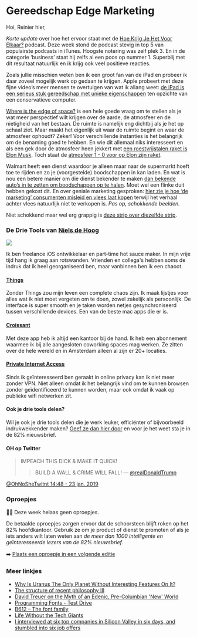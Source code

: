 # Gereedschap Edge Marketing

Hoi, Reinier hier,

_Korte update_ over hoe het ervoor staat met de [Hoe Krijg Je Het Voor Elkaar?](https://hoekrijgjehetvoorelkaar.nl) podcast. Deze week stond de podcast stevig in top 5 van populairste podcasts in iTunes. Hoogste notering was zelf plek 3. En in de categorie ‘business’ staat hij zelfs al een poos op nummer 1. Superblij met dit resultaat natuurlijk en ik krijg ook veel positieve reacties.

Zoals jullie misschien weten ben ik een groot fan van de iPad en probeer ik daar zoveel mogelijk werk op gedaan te krijgen. Apple probeert met deze fijne video’s meer mensen te overtuigen van wat ik allang weet: [de iPad is een serieus stuk gereedschap met unieke eigenschappen](https://www.macstories.net/news/apple-publishes-videos-showcasing-ipad-pro-workflows/) ten opzichte van een conservatieve computer.

[Where is the edge of space?](https://m.youtube.com/watch?v=nILOHp79njQ&feature=youtu.be) is een hele goede vraag om te stellen als je wat meer perspectief wilt krijgen over de aarde, de atmosfeer en de nietigheid van het bestaan. De ruimte is namelijk eng dichtbij als je het op schaal ziet. Maar maakt het eigenlijk uit waar de ruimte begint en waar de atmosfeer ophoudt? Zeker! Voor verschillende instanties is het belangrijk om de benaming goed te hebben. En wie dit allemaal niks interesseert en als een gek door de atmosfeer heen jekkert met [een roestvrijstalen raket is Elon Musk](https://www.popularmechanics.com/space/rockets/a25953663/elon-musk-spacex-bfr-stainless-steel/). Toch staat de [atmosfeer 1 - 0 voor op Elon zijn raket](https://gizmodo.com/strong-texas-winds-hit-elon-musks-starship-prototype-an-1832003028).

Walmart heeft een dienst waardoor je alleen maar naar de supermarkt hoeft toe te rijden en zo je (voorgestelde) boodschappen in kan laden. En wat is nou een betere manier om die dienst bekender te maken [dan bekende auto’s in te zetten om boodschappen op te halen](https://www.youtube.com/watch?v=oGrSw7wK4no). Moet wel een flinke duit hebben gekost dit. En over geniale marketing gesproken: [hier zie je hoe ‘de marketing’ consumenten misleid en vlees laat kopen](https://www.youtube.com/watch?v=mKTORFmMycQ) terwijl het verhaal achter vlees natuurlijk niet te verkopen is. _Pas op, schokkende beelden._

Niet schokkend maar wel erg grappig is [deze strip over diezelfde strip](https://www.gocomics.com/nancy/2019/01/20).

### De Drie Tools van [Niels de Hoog](https://twitter.com/nielsify)

![](https://sinds82.nl/images/niels-de-hoog.jpg)

Ik ben freelance iOS ontwikkelaar en part-time hot sauce maker. In mijn vrije tijd hang ik graag aan rotswanden. Vrienden en collega's hebben soms de indruk dat ik heel georganiseerd ben, maar vanbinnen ben ik een chaoot.

#### [Things](https://culturedcode.com/things/)

Zonder Things zou mijn leven een complete chaos zijn. Ik maak lijstjes voor alles wat ik niet moet vergeten om te doen, zowel zakelijk als persoonlijk. De interface is super smooth en je taken worden netjes gesynchroniseerd tussen verschillende devices. Een van de beste mac apps die er is.

#### [Croissant](https://www.getcroissant.com)

Met deze app heb ik altijd een kantoor bij de hand. Ik heb een abonnement waarmee ik bij alle aangesloten coworking spaces mag werken. Ze zitten over de hele wereld en in Amsterdam alleen al zijn er 20+ locaties.

#### [Private Internet Access](https://www.privateinternetaccess.com)

Sinds ik geïnteresseerd ben geraakt in online privacy kan ik niet meer zonder VPN. Niet alleen omdat ik het belangrijk vind om te kunnen browsen zonder geïdentificeerd te kunnen worden, maar ook omdat ik vaak op publieke wifi netwerken zit.

#### Ook je drie tools delen?

Wil je ook je drie tools delen die je werk leuker, efficiënter of bijvoorbeeld indrukwekkender maken? [Geef ze dan hier door](https://goo.gl/forms/C5J2VoBlxJKR9Ikw2) en voor je het weet sta je in de 82% nieuwsbrief.

#### OH op Twitter

> IMPEACH THIS DICK & MAKE IT QUICK! 
> > BUILD A WALL & CRIME WILL FALL! — [@realDonaldTrump](https://twitter.com/realDonaldTrump/status/1088058726794387456)

[@OhNoSheTwitnt 14:48 - 23 jan. 2019](https://twitter.com/OhNoSheTwitnt/status/1088070922509144066)

### Oproepjes

🤷‍♂️ Deze week helaas geen oproepjes. 

De betaalde oproepjes zorgen ervoor dat de schoorsteen blijft roken op het 82% hoofdkantoor. Gebruik ze om je product of dienst te promoten of als je iets anders wilt laten weten aan _de meer dan 1000 intelligente en geïnteresseerde lezers van de 82% nieuwsbrief_.

➡️ [Plaats een oproepje in een volgende editie](https://forms.82procent.nl)

### Meer linkjes

- [Why Is Uranus The Only Planet Without Interesting Features On It?](https://www.forbes.com/sites/startswithabang/2019/01/22/why-is-uranus-the-only-planet-without-interesting-features-on-it/#5c18c4f1c007)
- [The structure of recent philosophy III](https://homepage.univie.ac.at/noichlm94/posts/structure-of-recent-philosophy-iii/)
- [David Treuer on the Myth of an Edenic, Pre-Columbian 'New' World](https://lithub.com/david-treuer-on-the-myth-of-an-edenic-pre-columbian-new-world/)
- [Programming Fonts - Test Drive](https://app.programmingfonts.org/)
- [B612 – The font family](http://b612-font.com/)
- [Life Without the Tech Giants](https://gizmodo.com/life-without-the-tech-giants-1830258056)
- [I interviewed at six top companies in Silicon Valley in six days, and stumbled into six job offers](https://blog.usejournal.com/i-interviewed-at-six-top-companies-in-silicon-valley-in-six-days-and-stumbled-into-six-job-offers-fe9cc7bbc996)